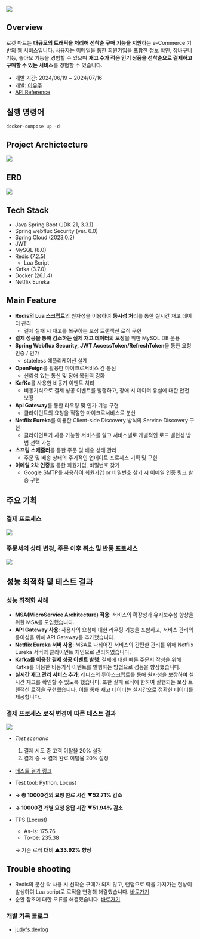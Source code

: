 ![](img/header.png)

## Overview
로켓 마트는 **대규모의 트래픽을 처리해 선착순 구매 기능을 지원**하는 e-Commerce 기반의 웹 서비스입니다. 사용자는 이메일을 통한 회원가입을 포함한 정보 확인, 장바구니 기능, 좋아요 기능을 경험할 수 있으며 **재고 수가 적은 인기 상품을 선착순으로 결제하고 구매할 수 있는 서비스**를 경험할 수 있습니다.
- 개발 기간: 2024/06/19 ~ 2024/07/16
- 개발: [이유주](https://github.com/yuju-lee)
- [API Reference](https://documenter.getpostman.com/view/34877450/2sA3kUFMjX)

## 실행 명령어
``` 
docker-compose up -d
```

## Project Archictecture
![](img/architecture.png)

## ERD
![](img/erd.png)



## Tech Stack
- Java Spring Boot (JDK 21, 3.3.1)
- Spring webflux Security (ver. 6.0)
- Spring Cloud (2023.0.2)
- JWT
- MySQL (8.0)
- Redis (7.2.5)
    - Lua Script
- Kafka (3.7.0)
- Docker (26.1.4)
- Netflix Eureka 


## Main Feature

- **Redis의 Lua 스크립트**의 원자성을 이용하여 **동시성 처리**를 통한 실시간 재고 데이터 관리
    - 결제 실패 시 재고를 복구하는 보상 트랜잭션 로직 구현
- **결제 성공을 통해 감소하는 실제 재고 데이터의 보장**을 위한 MySQL DB 운용
- **Spring Webflux Security, JWT AccessToken/RefreshToken**을 통한 요청 인증 / 인가
    - stateless 애플리케이션 설계
- **OpenFeign**를 활용한 마이크로서비스 간 통신
    - 신뢰성 있는 통신 및 장애 복원력 강화
- **KafKa**를 사용한 비동기 이벤트 처리
    - 비동기식으로 결제 성공 이벤트를 발행하고, 장애 시 데이터 유실에 대한 안전 보장
- **Api Gateway**를 통한 라우팅 및 인가 기능 구현
    - 클라이언트의 요청을 적절한 마이크로서비스로 분산
- **Netflix Eureka**를 이용한 Client-side Discovery 방식의 Service Discovery 구현
    - 클라이언트가 사용 가능한 서비스를 알고 서비스별로 개별적인 로드 밸런싱 방법 선택 가능
- **스프링 스케줄러**를 통한 주문 및 배송 상태 관리
    - 주문 및 배송 상태의 주기적인 업데이트 프로세스 기획 및 구현
- **이메일 2차 인증**을 통한 회원가입, 비밀번호 찾기
    - Google SMTP를 사용하여 회원가입 or 비밀번호 찾기 시 이메일 인증 링크 발송 구현


## 주요 기획
### 결제 프로세스
![](img/paymentProcess.png)

### 주문서의 상태 변경, 주문 이후 취소 및 반품 프로세스
![](https://yuju-lee.notion.site/image/https%3A%2F%2Fprod-files-secure.s3.us-west-2.amazonaws.com%2F44912d2a-41d8-4efb-a178-49f42e164aad%2F61817f6a-b8c2-4bcd-a869-fa990dc25eeb%2FBlank_diagram_(4).png?table=block&id=de38dae8-b093-4235-9322-f1da9fecebd1&spaceId=44912d2a-41d8-4efb-a178-49f42e164aad&width=1440&userId=&cache=v2)

## 성능 최적화 및 테스트 결과

### 성능 최적화 사례
- **MSA(MicroService Architecture) 적용**: 서비스의 확장성과 유지보수성 향상을 위한 MSA를 도입했습니다.
- **API Gateway 사용**: 사용자의 요청에 대한 라우팅 기능을 포함하고, 서비스 관리의 용이성을 위해 API Gateway를 추가했습니다.
- **Netflix Eureka 서버 사용**: MSA로 나뉘어진 서비스의 간편한 관리를 위해 Netflix Eureka 서버의 클라이언트 체인으로 관리하였습니다.
- **Kafka를 이용한 결제 성공 이벤트 발행**: 결제에 대한 빠른 주문서 작성을 위해 Kafka를 이용한 비동기식 이벤트를 발행하는 방법으로 성능을 향상했습니다.
- **실시간 재고 관리 서비스 추가**: 레디스의 루아스크립트를 통해 원자성을 보장하여 실시간 재고를 확인할 수 있도록 했습니다. 또한 실패 로직에 한하여 실행되는 보상 트랜잭션 로직을 구현했습니다. 이를 통해 재고 데이터는 실시간으로 정확한 데이터를 제공합니다.

### 결제 프로세스 로직 변경에 따른 테스트 결과
![](img/testResult.png)
- *Test scenario*
    1. 결제 시도 중 고객 이탈율 20% 설정
    2. 결제 중 → 결제 완료 이탈율 20% 설정
- [테스트 결과 링크](https://docs.google.com/spreadsheets/d/1EtPv7QxRM_sXQHPGmroqycDekuZ1-orG6XYZ0TE27EQ/edit?gid=944184127#gid=944184127)
- Test tool: Python, Locust

- **→ 총 10000건의 요청 완료 시간 ▼52.71% 감소**
- **→ 10000건 개별 요청 응답 시간 ▼51.94% 감소**
- TPS (Locust)
    - As-is: 175.76
    - To-be: 235.38

  → 기존 로직 **대비 ▲33.92% 향상**

## Trouble shooting
- Redis의 분산 락 사용 시 선착순 구매가 되지 않고, 랜덤으로 락을 가져가는 현상이 발생하여 Lua script로 로직을 변경해 해결했습니다. [바로가기](https://yuju-lee.github.io/logs/MSA-16-changedProcess/)
- 순환 참조에 대한 오류를 해결했습니다. [바로가기](https://yuju-lee.github.io/logs/MSA-5-useRefreshTokenInJWT/)


### 개발 기록 블로그
- [judy's devlog](https://yuju-lee.github.io/categories/logs/)